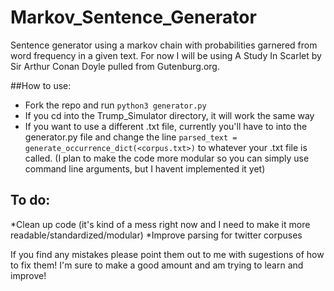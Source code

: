 # Markov_Sentence_Generator
Sentence generator using a markov chain with probabilities garnered from word frequency in a given text. For now I will be using A Study In Scarlet by Sir Arthur Conan Doyle pulled from Gutenburg.org.

##How to use:
* Fork the repo and run `python3 generator.py`
* If you cd into the Trump_Simulator directory, it will work the same way
* If you want to use a different .txt file, currently you'll have to into the generator.py file and change the line `parsed_text = generate_occurrence_dict(<corpus.txt>)` to whatever your .txt file is called. (I plan to make the code more modular so you can simply use command line arguments, but I havent implemented it yet)

## To do:
*Clean up code (it's kind of a mess right now and I need to make it more readable/standardized/modular)
*Improve parsing for twitter corpuses


If you find any mistakes please point them out to me with sugestions of how to fix them! I'm sure to make a good amount and am trying to learn and improve!

